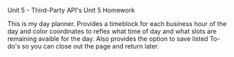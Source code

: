 Unit 5 - Third-Party API's
Unit 5 Homework

This is my day planner. Provides a timeblock for each business hour of the day and color coordinates to reflex what time of day and what slots are remaining avaible for the day. Also provides the option to save listed To-do's so you can close out the page and return later.
